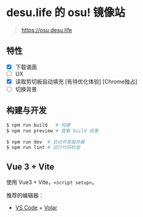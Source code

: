 # desu.life 的 osu! 镜像站

> https://osu.desu.life

## 特性

- [x] 下载谱面
- [ ] UX
- [x] 读取剪切板自动填充 [有待优化体验] [Chrome独占]
- [ ] 切换背景

## 构建与开发

```bash
$ npm run build   # 构建
$ npm run preview # 查看 build 结果

$ npm run dev  # 启动开发服务器
$ npm run lint # 运行代码检查
```

## Vue 3 + Vite

使用 Vue3 + Vite，`<script setup>`。

推荐的编辑器：

- [VS Code](https://code.visualstudio.com/) + [Volar](https://marketplace.visualstudio.com/items?itemName=Vue.volar)
